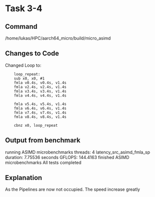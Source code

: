 # Task 3-4

## Command
/home/lukas/HPC/aarch64_micro/build/micro_asimd

## Changes to Code

Changed Loop to:

        loop_repeat:
        sub x0, x0, #1
        fmla v0.4s, v0.4s, v1.4s
        fmla v2.4s, v2.4s, v1.4s
        fmla v3.4s, v3.4s, v1.4s
        fmla v4.4s, v4.4s, v1.4s

        fmla v5.4s, v5.4s, v1.4s
        fmla v6.4s, v6.4s, v1.4s
        fmla v7.4s, v7.4s, v1.4s
        fmla v8.4s, v8.4s, v1.4s

        cbnz x0, loop_repeat


## Output from benchmark
running ASIMD microbenchmarks
  threads: 4
latency_src_asimd_fmla_sp
  duration: 7.75536 seconds
  GFLOPS: 144.4163
finished ASIMD microbenchmarks
All tests completed
## Explanation
As the Pipelines are now not occupied. The speed increase greatly
